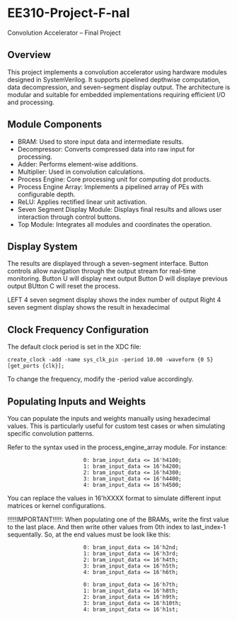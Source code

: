 # EE310-Project-F-nal
Convolution Accelerator – Final Project

Overview
--------

This project implements a convolution accelerator using hardware modules designed in SystemVerilog. It supports pipelined depthwise computation, data decompression, and seven-segment display output. The architecture is modular and suitable for embedded implementations requiring efficient I/O and processing.

Module Components
-----------------

- BRAM: Used to store input data and intermediate results.
- Decompressor: Converts compressed data into raw input for processing.
- Adder: Performs element-wise additions.
- Multiplier: Used in convolution calculations.
- Process Engine: Core processing unit for computing dot products.
- Process Engine Array: Implements a pipelined array of PEs with configurable depth.
- ReLU: Applies rectified linear unit activation.
- Seven Segment Display Module: Displays final results and allows user interaction through control buttons.
- Top Module: Integrates all modules and coordinates the operation.


Display System
--------------

The results are displayed through a seven-segment interface. Button controls allow navigation through the output stream for real-time monitoring.
Button U will display next output
Button D will displaye previous output
BUtton C will reset the process.

LEFT 4 seven segment display shows the index number of output
Right 4 seven segment display shows the result in hexadecimal

Clock Frequency Configuration
-----------------------------

The default clock period is set in the XDC file:

    create_clock -add -name sys_clk_pin -period 10.00 -waveform {0 5} [get_ports {clk}];

To change the frequency, modify the -period value accordingly.

Populating Inputs and Weights
-----------------------------

You can populate the inputs and weights manually using hexadecimal values. This is particularly useful for custom test cases or when simulating specific convolution patterns.

Refer to the syntax used in the process_engine_array module. For instance:

                            0: bram_input_data <= 16'h4100;
                            1: bram_input_data <= 16'h4200;
                            2: bram_input_data <= 16'h4300;
                            3: bram_input_data <= 16'h4400;
                            4: bram_input_data <= 16'h4500;


You can replace the values in 16'hXXXX format to simulate different input matrices or kernel configurations.

!!!!!IMPORTANT!!!!!: When populating one of the BRAMs, write the first value to the last place. And then write other values from 0th index to last_index-1 sequentally. So, at the end values must be look like this:


                            0: bram_input_data <= 16'h2nd;
                            1: bram_input_data <= 16'h3rd;
                            2: bram_input_data <= 16'h4th;
                            3: bram_input_data <= 16'h5th;
                            4: bram_input_data <= 16'h6th;

                            0: bram_input_data <= 16'h7th;
                            1: bram_input_data <= 16'h8th;
                            2: bram_input_data <= 16'h9th;
                            3: bram_input_data <= 16'h10th;
                            4: bram_input_data <= 16'h1st;
                          
